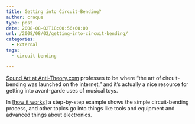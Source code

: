 ```yaml
---
title: Getting into Circuit-Bending?
author: craque
type: post
date: 2008-08-02T18:00:56+00:00
url: /2008/08/02/getting-into-circuit-bending/
categories:
  - External
tags:
  - circuit bending

---
```

<a href="http://www.anti-theory.com/soundart/" target="_blank">Sound Art at Anti-Theory.com</a> professes to be where &#8220;the art of circuit-bending was launched on the internet,&#8221; and it&#8217;s actually a nice resource for getting into avant-garde uses of musical toys.

In <a href="http://www.anti-theory.com/soundart/circuitbend/cb06.html" target="_blank">[how it works]</a> a step-by-step example shows the simple circuit-bending process, and other topics go into things like tools and equipment and advanced things about electronics.